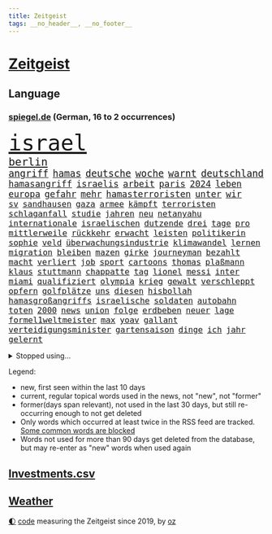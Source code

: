 ```yaml
---
title: Zeitgeist
tags: __no_header__, __no_footer__
---
```


# [Zeitgeist](https://oliz.io/zeitgeist/)

## Language

<h3><a href="https://www.spiegel.de" target="_blank">spiegel.de</a> (German, 16 to 2 occurrences)</h3>
<p style="font-family:monospace">
<span style="font-size:32pt"><a href="news_links.html#israel" class="current">israel</a></span>
<br>
<span style="font-size:16pt"><a href="news_links.html#berlin" class="current">berlin</a></span>
<br>
<span style="font-size:14pt"><a href="news_links.html#angriff" class="current">angriff</a></span>
<span style="font-size:14pt"><a href="news_links.html#hamas" class="current">hamas</a></span>
<span style="font-size:14pt"><a href="news_links.html#deutsche" class="current">deutsche</a></span>
<span style="font-size:14pt"><a href="news_links.html#woche" class="current">woche</a></span>
<span style="font-size:14pt"><a href="news_links.html#warnt" class="current">warnt</a></span>
<span style="font-size:14pt"><a href="news_links.html#deutschland" class="current">deutschland</a></span>
<br>
<span style="font-size:13pt"><a href="news_links.html#hamasangriff" class="new">hamasangriff</a></span>
<span style="font-size:13pt"><a href="news_links.html#israelis" class="current">israelis</a></span>
<span style="font-size:13pt"><a href="news_links.html#arbeit" class="current">arbeit</a></span>
<span style="font-size:13pt"><a href="news_links.html#paris" class="current">paris</a></span>
<span style="font-size:13pt"><a href="news_links.html#2024" class="current">2024</a></span>
<span style="font-size:13pt"><a href="news_links.html#leben" class="current">leben</a></span>
<span style="font-size:13pt"><a href="news_links.html#europa" class="current">europa</a></span>
<span style="font-size:13pt"><a href="news_links.html#gefahr" class="current">gefahr</a></span>
<span style="font-size:13pt"><a href="news_links.html#mehr" class="current">mehr</a></span>
<span style="font-size:13pt"><a href="news_links.html#hamasterroristen" class="new">hamasterroristen</a></span>
<span style="font-size:13pt"><a href="news_links.html#unter" class="current">unter</a></span>
<span style="font-size:13pt"><a href="news_links.html#wir" class="current">wir</a></span>
<br>
<span style="font-size:12pt"><a href="news_links.html#sv" class="current">sv</a></span>
<span style="font-size:12pt"><a href="news_links.html#sandhausen" class="new">sandhausen</a></span>
<span style="font-size:12pt"><a href="news_links.html#gaza" class="current">gaza</a></span>
<span style="font-size:12pt"><a href="news_links.html#armee" class="current">armee</a></span>
<span style="font-size:12pt"><a href="news_links.html#kämpft" class="current">kämpft</a></span>
<span style="font-size:12pt"><a href="news_links.html#terroristen" class="current">terroristen</a></span>
<span style="font-size:12pt"><a href="news_links.html#schlaganfall" class="current">schlaganfall</a></span>
<span style="font-size:12pt"><a href="news_links.html#studie" class="current">studie</a></span>
<span style="font-size:12pt"><a href="news_links.html#jahren" class="current">jahren</a></span>
<span style="font-size:12pt"><a href="news_links.html#neu" class="current">neu</a></span>
<span style="font-size:12pt"><a href="news_links.html#netanyahu" class="current">netanyahu</a></span>
<span style="font-size:12pt"><a href="news_links.html#internationale" class="current">internationale</a></span>
<span style="font-size:12pt"><a href="news_links.html#israelischen" class="current">israelischen</a></span>
<span style="font-size:12pt"><a href="news_links.html#dutzende" class="current">dutzende</a></span>
<span style="font-size:12pt"><a href="news_links.html#drei" class="current">drei</a></span>
<span style="font-size:12pt"><a href="news_links.html#tage" class="current">tage</a></span>
<span style="font-size:12pt"><a href="news_links.html#pro" class="current">pro</a></span>
<span style="font-size:12pt"><a href="news_links.html#mittlerweile" class="current">mittlerweile</a></span>
<span style="font-size:12pt"><a href="news_links.html#rückkehr" class="current">rückkehr</a></span>
<span style="font-size:12pt"><a href="news_links.html#erwacht" class="new">erwacht</a></span>
<span style="font-size:12pt"><a href="news_links.html#leisten" class="current">leisten</a></span>
<span style="font-size:12pt"><a href="news_links.html#politikerin" class="current">politikerin</a></span>
<span style="font-size:12pt"><a href="news_links.html#sophie" class="current">sophie</a></span>
<span style="font-size:12pt"><a href="news_links.html#veld" class="new">veld</a></span>
<span style="font-size:12pt"><a href="news_links.html#überwachungsindustrie" class="new">überwachungsindustrie</a></span>
<span style="font-size:12pt"><a href="news_links.html#klimawandel" class="current">klimawandel</a></span>
<span style="font-size:12pt"><a href="news_links.html#lernen" class="current">lernen</a></span>
<span style="font-size:12pt"><a href="news_links.html#migration" class="current">migration</a></span>
<span style="font-size:12pt"><a href="news_links.html#bleiben" class="current">bleiben</a></span>
<span style="font-size:12pt"><a href="news_links.html#mazen" class="new">mazen</a></span>
<span style="font-size:12pt"><a href="news_links.html#girke" class="new">girke</a></span>
<span style="font-size:12pt"><a href="news_links.html#journeyman" class="new">journeyman</a></span>
<span style="font-size:12pt"><a href="news_links.html#bezahlt" class="current">bezahlt</a></span>
<span style="font-size:12pt"><a href="news_links.html#macht" class="current">macht</a></span>
<span style="font-size:12pt"><a href="news_links.html#verliert" class="current">verliert</a></span>
<span style="font-size:12pt"><a href="news_links.html#job" class="current">job</a></span>
<span style="font-size:12pt"><a href="news_links.html#sport" class="current">sport</a></span>
<span style="font-size:12pt"><a href="news_links.html#cartoons" class="current">cartoons</a></span>
<span style="font-size:12pt"><a href="news_links.html#thomas" class="current">thomas</a></span>
<span style="font-size:12pt"><a href="news_links.html#plaßmann" class="current">plaßmann</a></span>
<span style="font-size:12pt"><a href="news_links.html#klaus" class="current">klaus</a></span>
<span style="font-size:12pt"><a href="news_links.html#stuttmann" class="current">stuttmann</a></span>
<span style="font-size:12pt"><a href="news_links.html#chappatte" class="current">chappatte</a></span>
<span style="font-size:12pt"><a href="news_links.html#tag" class="current">tag</a></span>
<span style="font-size:12pt"><a href="news_links.html#lionel" class="current">lionel</a></span>
<span style="font-size:12pt"><a href="news_links.html#messi" class="current">messi</a></span>
<span style="font-size:12pt"><a href="news_links.html#inter" class="current">inter</a></span>
<span style="font-size:12pt"><a href="news_links.html#miami" class="current">miami</a></span>
<span style="font-size:12pt"><a href="news_links.html#qualifiziert" class="current">qualifiziert</a></span>
<span style="font-size:12pt"><a href="news_links.html#olympia" class="current">olympia</a></span>
<span style="font-size:12pt"><a href="news_links.html#krieg" class="current">krieg</a></span>
<span style="font-size:12pt"><a href="news_links.html#gewalt" class="current">gewalt</a></span>
<span style="font-size:12pt"><a href="news_links.html#verschleppt" class="current">verschleppt</a></span>
<span style="font-size:12pt"><a href="news_links.html#opfern" class="current">opfern</a></span>
<span style="font-size:12pt"><a href="news_links.html#golfplätze" class="current">golfplätze</a></span>
<span style="font-size:12pt"><a href="news_links.html#uns" class="current">uns</a></span>
<span style="font-size:12pt"><a href="news_links.html#diesen" class="current">diesen</a></span>
<span style="font-size:12pt"><a href="news_links.html#hisbollah" class="current">hisbollah</a></span>
<span style="font-size:12pt"><a href="news_links.html#hamasgroßangriffs" class="new">hamasgroßangriffs</a></span>
<span style="font-size:12pt"><a href="news_links.html#israelische" class="current">israelische</a></span>
<span style="font-size:12pt"><a href="news_links.html#soldaten" class="current">soldaten</a></span>
<span style="font-size:12pt"><a href="news_links.html#autobahn" class="current">autobahn</a></span>
<span style="font-size:12pt"><a href="news_links.html#toten" class="current">toten</a></span>
<span style="font-size:12pt"><a href="news_links.html#2000" class="current">2000</a></span>
<span style="font-size:12pt"><a href="news_links.html#news" class="current">news</a></span>
<span style="font-size:12pt"><a href="news_links.html#union" class="current">union</a></span>
<span style="font-size:12pt"><a href="news_links.html#folge" class="current">folge</a></span>
<span style="font-size:12pt"><a href="news_links.html#erdbeben" class="current">erdbeben</a></span>
<span style="font-size:12pt"><a href="news_links.html#neuer" class="current">neuer</a></span>
<span style="font-size:12pt"><a href="news_links.html#lage" class="current">lage</a></span>
<span style="font-size:12pt"><a href="news_links.html#formel1weltmeister" class="current">formel1weltmeister</a></span>
<span style="font-size:12pt"><a href="news_links.html#max" class="current">max</a></span>
<span style="font-size:12pt"><a href="news_links.html#yoav" class="current">yoav</a></span>
<span style="font-size:12pt"><a href="news_links.html#gallant" class="current">gallant</a></span>
<span style="font-size:12pt"><a href="news_links.html#verteidigungsminister" class="current">verteidigungsminister</a></span>
<span style="font-size:12pt"><a href="news_links.html#gartensaison" class="new">gartensaison</a></span>
<span style="font-size:12pt"><a href="news_links.html#dinge" class="current">dinge</a></span>
<span style="font-size:12pt"><a href="news_links.html#ich" class="current">ich</a></span>
<span style="font-size:12pt"><a href="news_links.html#jahr" class="current">jahr</a></span>
<span style="font-size:12pt"><a href="news_links.html#gelernt" class="current">gelernt</a></span>
</p>
<details>
<summary>Stopped using...</summary>
<p class="former" style="font-size:12pt">
bestimmte(1082) tom(1081) anwohner(1080) energien(1080) lebensmittel(1080) musiker(1080) freundin(1079) arbeitnehmer(1078) einführen(1078) entgegen(1078) entlastet(1078) gegenseitig(1078) gerät(1078) geäußert(1078) schlag(1078) erinnerungen(1077) fußballquiz(1077) kurzfristig(1077) planen(1077) umgehen(1077) untersuchungsausschuss(1077) beschädigt(1076) entlässt(1076) entschädigung(1076) evakuiert(1076) klimawandels(1076) rand(1076) vielerorts(1076) österreichische(1076) ifoinstitut(1075) versorgt(1075) hans(1074) hintergründe(1074) jüngeren(1074) and(1073) behandlung(1073) gezogen(1073) halbfinale(1073) januar(1073) monatelang(1073) rat(1073) steigenden(1073) stolz(1073) verschärfen(1073) williams(1073) zurzeit(1073) ard(1072) christine(1072) ehefrau(1072) flammen(1072) juli(1072) pakistan(1072) scheidet(1072) wales(1072) 31(1071) fbi(1071) feierte(1071) genutzt(1071) geändert(1071) springt(1071) unabhängigkeit(1071) welle(1071) erklärte(1070) is(1070) starken(1070) wohnhaus(1070) aufruf(1069) geflogen(1069) hören(1069) löste(1069) senkt(1069) weite(1069) weißen(1068) zugleich(1068) bruder(1067) klubs(1067) schritte(1067) viertelfinale(1067) fortgesetzt(1066) landen(1066) orbán(1066) siegte(1066) ungarns(1066) veranstalter(1066) beiträge(1065) geklärt(1065) investitionen(1065) feuerwehrleute(1064) schaffte(1063) regiert(1062) bedeutung(1060) wunder(1060) angeklagten(1059) entsetzen(1059) fit(1059) berühmten(1058) erlebte(1058) haaland(1058) lkw(1058) patient(1058) freunde(1057) gang(1057) königin(1056) gefangene(1055) ähnlich(1055) rettete(1054) fan(1053) erschießt(1052) hunger(1052) einbruch(1051) griechischen(1051) ältere(1049) profis(1048) kokain(1046) wusste(1044) klimaziele(1042) abgeschlossen(1037) reist(1036) staatlichen(1035) erfolgreichen(1028) kanadas(1028) größe(1007) mängel(1007) politischer(1005) cent(968) gezielt(960) expräsidenten(955) bekannter(950) vormarsch(944) wolken(932) vehement(887) werte(882) airline(881) fußballstar(874) flohen(833) novak(823) adac(819) drohenden(814) inflationsrate(810) irre(808) 72(805) zwingen(798) verbunden(797) gesund(781) japans(765) rückgabe(753) angestellten(747) moderner(746) vorteil(728) schränkt(724) vorfeld(721) millionenhöhe(717) minus(715) krankenkassen(713) rauswurf(711) 15000(710) rwe(704) gewachsen(700) volksverhetzung(700) magazin(697) mond(696) größtem(693) hals(684) geringer(663) energiekonzern(653) verteuert(645) öffentlichrechtlichen(640) frühe(638) rasch(638) marieagnes(637) ben(624) vorbereiten(624) verringern(621) ring(617) sankt(609) großbrand(606) gezwungen(601) operation(601) royal(596) bestand(595) premierministerin(590) verantwortlichen(585) behauptete(579) stammen(579) vögel(573) problems(570) sklaverei(570) fluss(569) zugenommen(562) eindrücke(556) kasse(552) finnische(550) zugriff(549) söhne(548) zugegeben(546) breiten(545) kriegsbeginn(543) organisierte(543) flüchten(541) lohn(540) messerattacke(540) talent(535) bezeichnen(533) ergab(533) ball(528) humor(526) neuerdings(526) 48(525) zusätzlich(521) ausfall(518) schlamm(506) dahin(502) recherchen(500) trocken(498) halt(497) luisa(494) suchte(488) ran(485) fire(483) elisabeth(482) steuerzahler(479) angeschlagenen(478) einhalten(478) debattiert(477) diejenigen(475) japanische(475) unobericht(475) iii(472) übung(470) belegt(469) leopardpanzer(468) 86(466) yorks(466) provozieren(465) idol(458) gelöscht(457) nationale(457) gleichberechtigung(455) tasche(451) 16jähriger(449) großaufgebot(449) partnerin(449) geschichtenewsletter(448) 81(446) l(446) geste(442) batterien(441) trans(441) rettungsaktion(440) entschuldigen(438) extra(437) ausgewertet(431) neubauer(427) träume(423) eigentliche(422) scheiterten(418) moderator(415) schied(413) gründet(411) traten(409) nebenwirkungen(407) komplikationen(406) verabschiedete(406) mithalten(405) entkommen(401) peru(398) bellingham(391) jude(391) lettland(388) durchaus(376) kriminalität(376) angriffskriegs(375) gerechtfertigt(375) konten(373) rassistischer(373) roboter(373) dunkle(372) gesundheitszustand(371) rechtsradikale(370) unbestimmte(369) verbleib(367) kinderpornografie(366) raumfahrt(366) achtelfinale(365) branchen(361) caroline(360) spiegelrecherche(360) klimaaktivistin(357) bestimmen(356) gerecht(354) kurzen(353) dahintersteckt(350) floridas(350) illegales(349) nebel(348) härtesten(344) männliche(343) 160(342) verurteilten(339) ausgebremst(338) 23jährige(333) autohersteller(333) missionen(333) neuheiten(333) fraktionschef(331) ratten(331) satelliten(331) absolviert(328) sämtliche(328) zulassen(322) 49euroticket(321) ig(312) metall(312) credit(308) kritisierten(308) suisse(308) gesprengt(306) inhalten(305) südafrikas(305) aufgebaut(304) verunsichert(304) verdoppeln(300) zerschlagen(300) eingestuft(299) abwehr(297) lauter(297) skepsis(296) bestellen(295) regimekritiker(294) überzeugen(293) schränken(292) 47(291) technologien(291) unangenehm(286) gekündigt(284) petersburg(283) verwandte(282) gesetzliche(279) legten(279) kieler(277) begleitung(276) arbeitsplätze(275) eroller(275) escooter(274) weißes(274) dreier(273) konzernchef(273) freigelassen(270) salat(269) benötigte(268) nizza(268) pakistans(267) vergab(266) überflüssig(264) kulturstaatsministerin(263) nannte(263) mächtig(262) zentimeter(260) boom(259) immobilienpreise(258) passanten(258) pokal(257) gebühren(255) geschwister(255) erfolgreiche(254) halbinsel(252) erlag(249) kreativer(249) ausfindig(248) gedenken(247) bakterien(246) männlichen(246) ablauf(244) hochhaus(244) mitgerissen(244) elektrische(242) nähert(242) vermeintlichen(242) schwache(241) konto(240) wesentlich(236) vorschriften(235) leon(234) zwang(234) office(233) anderson(230) aufbruch(230) zubehör(229) vierteljahrhundert(228) verpflichten(226) segelboot(225) transfer(225) fluggesellschaft(224) hunderter(224) geständnis(223) pilotprojekt(223) kennzeichnung(220) unruhe(220) nicola(218) brauche(217) stillstand(216) story(215) tourist(215) 2007(211) rostock(210) südtirol(210) instituts(209) luxusuhren(209) menschliche(209) komplizen(208) amtskollege(206) detail(205) grafiken(205) müttern(205) aktualisiert(204) on(204) topdiplomat(204) etappensieg(203) fähre(203) rechner(203) ausschnitte(201) komponist(201) wendepunkt(201) gala(200) stürme(200) vergnügungspark(200) nairobi(199) wüten(199) randalierer(198) rauch(198) wasserknappheit(198) konkreten(197) löscharbeiten(197) wassermangel(197) autorennen(196) beigetragen(195) rührt(195) bedrohen(194) carlson(194) equal(194) pay(194) tucker(194) wallace(194) hinweg(193) kreuz(193) nützt(193) wagenknechts(193) zeug(193) begangen(192) glaube(191) italienischer(190) usbundesstaats(190) bärin(189) begeben(188) erzbistum(188) griechenlands(188) prioritäten(188) ungeklärt(188) it(187) optionen(187) 55jährige(186) björn(185) höcke(185) parks(184) wettrennen(184) dürren(183) luke(183) beschränken(182) elterngeld(182) goretzka(182) hollywoodstar(182) gestresst(181) zerbrechen(181) dna(180) pascal(178) reißenden(178) aufwendige(177) hauptrolle(177) qiang(177) zittern(177) geknackt(176) gekonnt(176) kaufkraft(175) pool(174) sabotageakt(174) entwickelte(173) genaue(173) flop(172) linksfraktion(172) erling(171) smart(171) umfragehoch(171) angeordnet(169) irren(167) brachten(166) fündig(166) militärstützpunkt(166) raubtier(166) zuständigen(166) augenzeugen(165) imran(164) khan(164) verschiedener(164) 1974(163) übergriff(162) festgeklebt(161) kopfzerbrechen(161) angehalten(159) minderjähriger(159) prosieben(159) stuft(159) italiener(157) senden(157) bereiche(156) logo(154) statements(154) tauben(154) leclerc(153) zehnjährigen(153) 125(152) stur(152) zusammenhängen(152) rundumschlag(151) spielten(151) schmelzen(150) tickets(150) überlegungen(150) 180(149) anlegen(148) assange(148) ergeht(148) reue(148) weggefährten(148) trümmerfeld(147) einfamilienhaus(145) großfeuer(143) besatzer(141) verweigern(141) eupläne(140) dárdai(139) look(139) pál(139) spruch(139) genditzki(138) versteckt(138) vorsorglich(138) überfahren(138) palme(137) regierungen(137) sofortprogramm(137) zerren(137) arabischen(136) bka(136) girls(136) hinein(136) evakuierung(135) tarnung(135) weigert(135) erhöhte(134) unterschreibt(134) 58(133) ausgeblieben(133) exbürgermeister(133) gefördert(132) ken(132) konzentrationslager(132) feinde(131) kolonialismus(131) umbenennung(131) 260(130) formuliert(130) fünfeinhalb(130) guatemala(130) mühe(130) präsidentschaftswahlkampf(130) anschaut(129) kindesmissbrauchs(129) florenz(128) nationalpark(128) sachsenhausen(128) südkoreas(128) kfrage(127) lebensmittelhersteller(127) lee(127) lukrativen(127) rekordsumme(127) weeknd(127) wahlkampfthema(126) landsmann(125) motorräder(125) protestierten(125) eingeliefert(124) reallöhne(124) that(124) triple(124) außenseiter(123) gosens(123) brad(122) falschparker(122) gescheiterten(122) schlucken(122) auszusteigen(120) lennard(120) wutrede(120) zusammengekommen(120) ärztliche(120) lebenserwartung(119) partien(119) qual(119) asylanträgen(118) bestritten(118) bundeshaushalt(118) feministin(118) interpretiert(118) sommers(118) telegram(118) usgericht(118) belgiens(116) erneuerbarer(116) geländegewinne(115) mobilität(115) australierin(113) einstufung(112) finger(112) einsparungen(111) einwanderung(111) gelben(111) kinderreportern(111) prosiebensat1(111) versagte(111) bereitschaft(110) getreideabkommens(110) schwangeren(108) abgenommen(107) sandra(107) verstrickungen(107) wnba(107) 17jährigen(106) co₂emissionen(106) ankurbeln(105) richtlinie(105) beinen(104) einbestellt(104) fürth(104) gelte(104) unterschätzen(104) verschwendung(104) millionenschaden(103) schröders(103) sommerpause(103) weltmacht(103) 2006(102) berechnet(102) luftangriffen(102) verstärkung(102) wohnhäuser(102) brasiliens(101) krimbrücke(101) alpinist(100) gespielt(99) gruner(99) linksextremisten(99) regenfällen(99) indischer(98) kommunaler(98) fragenkatalog(97) jannik(96) rumort(96) sinner(96) motorrad(95) trick(95) 32jährige(94) bergwacht(94) bezeichnete(94) havertz(94) klimafreundlich(94) nachkommen(94) ralf(94) deadline(93) spiderman(93) spirale(93) 78(92) hiesige(92) linker(92) hörte(91) monza(91) ryanair(91) wahlbetrug(91) futuristische(90) füllen(90) just(90) kette(90) like(90) milliardenschweren(90) bezog(89) kapazität(89) scan(89) alpinisten(88) anfragen(88) ertrinkt(88) fußballtransferticker(88) gewöhnlich(88) modellen(88) rammstein(88) schwamm(88) selbstbestimmungsgesetz(88) spiegelleitartikel(88) totschlag(88) vergessene(88) verheerendsten(88) beach(87) begründete(87) frontal(87) hergestellt(87) ihor(87) karosserien(87) zuliebe(87) geheimen(86) lagern(86) ungefährdet(86) vorsaison(86) entgleisungen(85) sinkende(85) verbraucherschützern(85) alleiniger(84) brighton(84) cnnchef(84) elektrischen(84) flüchtlingsheimen(84) gewitter(84) kohlenstoff(84) landkreise(84) motorradunfall(84) reparaturen(84) weltranglistenerste(84) winkel(84) aufgelegt(83) aurubis(83) erweist(83) freiewählerchefs(83) friedensnobelpreisträger(83) kupferhersteller(83) programme(83) vororten(83) anwesenden(82) aussetzer(82) beeinträchtigungen(82) durchgreifen(82) geparkten(82) herunterzuspielen(82) luftqualität(82) rechtsradikalen(82) schwach(82) weht(82) auster(81) erbeuteten(81) kameraautos(81) umringt(81) wettbewerbsfähigkeit(81) alfons(80) bahrain(80) elektromobilität(80) enger(80) gequält(80) geschäfts(80) hinziehen(80) lüfte(80) abgaben(79) afdmann(79) covid19(79) freigesetzt(79) fußballtransfers(79) fällig(79) sechser(79) ärztlichen(79) abzuholen(78) bestohlen(78) brände(78) enttäuschende(78) freiewählerchef(78) geltenden(78) haas(78) soziologin(78) vereinen(78) android(77) beschuldigter(77) digitales(77) fuente(77) geeignet(77) millionenschweren(77) neuartige(77) privatpersonen(77) söldnerführer(77) brugger(76) burger(76) cybercrime(76) gelegentlich(76) luka(76) smarten(76) autoverkehr(75) homosexuelle(75) radwege(75) vereitelt(75) werner(75) wetterphänomene(75) zehntausend(75) analysieren(74) aufgehört(74) entsprechend(74) holten(74) starstürmer(74) topmilitär(74) verordnungen(74) flügelspieler(73) freizeit(73) geschlecht(73) lagerhalle(73) sabotieren(73) selbstbewusst(73) wagnerputsch(73) wertet(73) 76jährige(72) bundesstaats(72) hohem(72) schlauchboot(72) sprüchen(72) überschwemmt(71) einstellungen(70) elton(70) gehörten(70) rasenmäher(70) 105(69) ausgefallenen(69) betriebssystem(69) exporteure(69) mähroboter(69) nachvollziehbar(69) schmerzhaft(69) versenkt(69) staatsgeldern(68) talk(68) überredet(68) 3m(67) geschwindigkeiten(67) sauna(67) tschetschenischen(67) ataman(66) entpuppt(66) feinden(66) ferda(66) geklettert(66) kaufprämien(66) masken(66) neonazi(66) rekordhalter(66) schwachem(66) stärkerer(66) verkehrschaos(66) abwechselnd(65) armutsbekämpfung(65) böschung(65) herausfordert(65) unterhaltung(65) wozniacki(65) blue(64) bruce(64) buffet(64) favoritenrolle(64) gutverdiener(64) schilderungen(64) archäologie(63) beißen(63) benutzen(63) fahrgast(63) finanzkontrolleure(63) kranken(63) nationalsozialismus(63) putintreuen(63) schwule(63) umdrehungen(63) antidiskriminierungsbeauftragte(62) arbeitslosen(62) ausrede(62) frankenthal(62) geschlechtern(62) krankenwagen(62) antwortet(61) busse(61) eurecht(61) inoffiziellen(61) klassische(61) spione(61) vormittag(61) badewannenmord(60) geburtenrate(60) korrigieren(60) kuleba(60) meteorologen(60) produzierte(60) aufstiegsbafög(59) beigesetzt(59) inhaftierten(59) klimaschädlich(59) missbrauchstäter(59) nbaprofi(59) postbankkunden(59) substanz(59) under(59) alkoholkonsum(58) bestsellerautor(58) fraktionsspitze(58) paketbote(58) schnelldurchlauf(58) syndrom(58) zweijähriger(58) aufrührer(57) eritreafestival(57) k(57) kater(57) service(57) verlogen(57) antreiben(56) ausgehandelt(56) berlinale(56) bewerbern(56) iranischer(56) minutenprotokoll(56) runden(56) russlandpolitik(56) sabotage(56) sexualtherapeutin(56) charly(55) diskreditieren(55) ehrlicher(55) haien(55) hübner(55) maas(55) prostituierter(55) verknüpft(55) 1700(54) eritreischen(54) kriegsende(54) ordentlich(54) polizeiwagen(54) topklubs(54) carolin(53) fahrradbranche(53) kibilder(53) kriminalpolizei(53) legislaturperiode(53) nominierungen(53) stämme(53) akuter(52) baseball(52) buchhandlung(52) gegenseitige(52) kiosk(52) sagten(52) schnäppchen(52) entkam(51) fremde(51) lando(51) norris(51) pädagogen(51) schiene(51) vorcoronaniveau(51) wehtut(51) ansatz(50) halbherzig(50) held(50) nebraska(50) rechtsextremist(50) öffnungszeiten(50) braunbärin(49) derartige(49) gemeinsamer(49) kabellos(49) strafkolonie(49) trailer(49) vanmoof(49) chandrayaan3(48) elternhaus(48) gruppenphase(48) implantiert(48) megastar(48) niederbayern(48) siebziger(48) andersdenkende(47) atomkrieg(47) belässt(47) diplomatisches(47) mcdonald's(47) siebzigern(47) verhinderten(47) vize(47) blatt(46) forschenden(46) geschummelt(46) gezündet(46) hollywoodstreik(46) argentinier(45) chicken(45) inka(45) kisysteme(45) kranke(45) vergesslichkeit(45) zusätzlichen(45) abzusetzen(44) days(44) slowenen(44) wmauftakt(44) wäldern(44) 365(43) abrupt(43) häftling(43) umstrittensten(43) abgerissen(42) falschem(42) klausur(42) lockeren(42) afrikanischer(41) isrückkehrerin(41) klimaforscher(41) nachtzüge(41) römischen(41) wahrgenommen(41) weggebrochen(41) ökosystem(41) kriegsgerät(40) natürlichen(40) transrechte(40) gehetzt(39) gregor(39) gysi(39) kreuzberg(39) kristin(39) wagners(39) abgezockt(38) disqualifiziert(38) häuserpreise(38) kiexperten(38) moralischen(38) oberen(38) verlagerung(38) vorhersagen(38) übertreffen(38) joan(37) meseberg(37) sadiq(37) sprachen(37) tuchels(37) ulez(37) umweltzone(37) verdiente(37) zuständen(37) ampelpläne(36) anfangen(36) bereitstellen(36) marokkanischen(36) marschiert(36) umsturz(36) überträger(36) ausnahmezustand(35) boykottieren(35) fußballerin(35) hansa(35) inszenierung(35) knochen(35) losfahren(35) widerlegen(35) woody(35) abgeschnitten(34) angezogen(34) nachhaltigen(34) papuaneuguinea(34) zugesagten(34) akzeptanz(33) debütant(33) gegenspieler(33) gruppenspiel(33) haften(33) jawort(33) mitspielerinnen(33) taifun(33) wmaus(33) getagt(32) rocksänger(32) venus(32) vergewaltigungen(32) adoptiert(31) drehte(31) eurowings(31) gruppensieg(31) kanarische(31) kostümierten(31) verzockt(31) xavi(31) besuchs(30) bindet(30) gastwirte(30) meier(30) shootingstar(30) streikenden(30) zusehends(30) co2emissionen(29) prüfstand(29) therapeutin(29) andauernde(28) drahtzieher(28) fastfoodkette(28) gestiegenen(28) mathieu(28) prominentesten(28) uber(28) unterschieden(28) übersteigt(28) erregte(27) gehaltsplus(27) heftigem(27) hochprozentiges(27) siri(27) fahrrad(26) kürzen(26) missbrauchsdarstellungen(26) nirgends(26) zweifachen(26) behinderungen(25) billigstrom(25) israeli(25) rammsteinstar(25) rennstrecke(25) schach(25) scheidung(25) schild(25) versicherten(25) agent(24) sperrung(24) stundenlangen(24) transport(24) brücken(23) einfaches(23) militärapparat(23) professoren(23) rügener(23) tauruslieferungen(23) wertpapiere(23) akzeptiert(22) handyempfang(22) staatsanwältin(22) steckdosen(22) wetterlage(22) zusammengebrochen(22) automesse(21) elterntaxis(21) gestürmt(21) grenzwerte(20) mittelstand(20) moral(20) teilten(20) 13000(19) einschläge(19) mustert(19) renteneintrittsalter(19) saudischen(19) wahlbeeinflussung(19) ausweisen(18) deine(18) leide(18) männerteam(18) verpackt(18) bisheriger(17) fantasien(17) klamotten(17) marinedrohnen(17) pannenflug(17) perus(17) stockwerke(17) trauernder(17) berchtesgadener(16) ludovic(16) ungesühnt(16) betätigt(15) bürokratieabbau(15) umverteilung(15) young(15) zurecht(15) allinclusive(14) ausgebrannten(14) euvorgaben(14) exverfassungsschutzchef(14) fristlos(14) hansgeorg(14) maaßen(14) neuauflage(14) omikron(14) populäre(14) sparsame(14) tabellenspitze(14) verzicht(14) zypern(14) fitnesstrainer(13) mangelnde(13) pornos(13) spiegelranking(13) technisches(13) act(12) brot(12) erfassen(12) füllkrug(12) harald(12) niclas(12) abgehängt(11) achtzigerjahren(11) angepasste(11) auslandsoscar(11) gamer(11) jessica(11) prigoschinabsturz(11) vorhanden(11) weltmarkt(11) wmsiegerehrung(11)
</p>
</details>
<p>Legend:
<ul>
<li><span class="new">new</span>, first seen within the last 10 days</li>
<li><span class="current">current</span>, regular topical words used in the news, not "new", not "former"</li>
<li><span class="former">former(days span relevant)</span>, not used in the last 30 days, but still re-occurring enough to not get deleted</li>
<li>Only words which occurred at least twice in the RSS feed are tracked. <a href="language/filters.py">Some common words are blocked</a></li>
<li>Words not used for more than 90 days get deleted from the database, but may re-enter as "new" words when used again</li>
</ul>
</p>

## [Investments](investments.html)[.csv](investments.csv)

## [Weather](weather.html)

<footer>
<a href="javascript:toggleTheme()" class="nav">🌓</a>
<a href="https://github.com/ooz/zeitgeist">code</a> measuring the Zeitgeist since 2019, by <a href="https://oliz.io">oz</a>
</footer>
